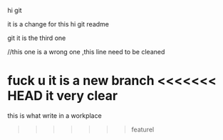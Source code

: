 hi git 

it is a change for this hi git readme

git it is the third one

//this one is a wrong one ,this line need to be cleaned

fuck u
it is a new branch 
<<<<<<< HEAD
it very clear 
=======
this is what write in a workplace
>>>>>>> featurel
